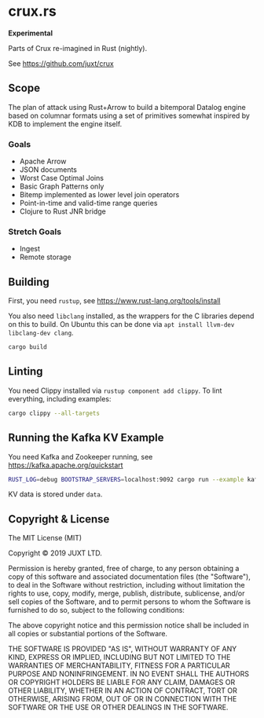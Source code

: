 # crux.rs

**Experimental**

Parts of Crux re-imagined in Rust (nightly).

See https://github.com/juxt/crux

## Scope

The plan of attack using Rust+Arrow to build a bitemporal Datalog
engine based on columnar formats using a set of primitives somewhat
inspired by KDB to implement the engine itself.

### Goals

* Apache Arrow
* JSON documents
* Worst Case Optimal Joins
* Basic Graph Patterns only
* Bitemp implemented as lower level join operators
* Point-in-time and valid-time range queries
* Clojure to Rust JNR bridge

### Stretch Goals

* Ingest
* Remote storage

## Building

First, you need `rustup`, see https://www.rust-lang.org/tools/install

You also need `libclang` installed, as the wrappers for the C
libraries depend on this to build. On Ubuntu this can be done via `apt
install llvm-dev libclang-dev clang`.

```bash
cargo build
```

## Linting

You need Clippy installed via `rustup component add clippy`. To lint
everything, including examples:

```bash
cargo clippy --all-targets
```

## Running the Kafka KV Example

You need Kafka and Zookeeper running, see https://kafka.apache.org/quickstart

``` bash
RUST_LOG=debug BOOTSTRAP_SERVERS=localhost:9092 cargo run --example kafka_kv_store
```

KV data is stored under `data`.

## Copyright & License

The MIT License (MIT)

Copyright © 2019 JUXT LTD.

Permission is hereby granted, free of charge, to any person obtaining a copy of
this software and associated documentation files (the "Software"), to deal in
the Software without restriction, including without limitation the rights to
use, copy, modify, merge, publish, distribute, sublicense, and/or sell copies
of the Software, and to permit persons to whom the Software is furnished to do
so, subject to the following conditions:

The above copyright notice and this permission notice shall be included in all
copies or substantial portions of the Software.

THE SOFTWARE IS PROVIDED "AS IS", WITHOUT WARRANTY OF ANY KIND, EXPRESS OR
IMPLIED, INCLUDING BUT NOT LIMITED TO THE WARRANTIES OF MERCHANTABILITY,
FITNESS FOR A PARTICULAR PURPOSE AND NONINFRINGEMENT. IN NO EVENT SHALL THE
AUTHORS OR COPYRIGHT HOLDERS BE LIABLE FOR ANY CLAIM, DAMAGES OR OTHER
LIABILITY, WHETHER IN AN ACTION OF CONTRACT, TORT OR OTHERWISE, ARISING FROM,
OUT OF OR IN CONNECTION WITH THE SOFTWARE OR THE USE OR OTHER DEALINGS IN THE
SOFTWARE.
